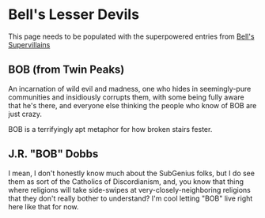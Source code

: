 # Bell's Lesser Devils

This page needs to be populated with the superpowered entries from [Bell's Supervillains][]

[Bell's Supervillains]: 46254d45-2575-4049-9cbe-10a66a46edbb.md

## BOB (from Twin Peaks)

An incarnation of wild evil and madness, one who hides in seemingly-pure communities and insidiously corrupts them, with some being fully aware that he's there, and everyone else thinking the people who know of BOB are just crazy.

BOB is a terrifyingly apt metaphor for how broken stairs fester.

## J.R. "BOB" Dobbs

I mean, I don't honestly know much about the SubGenius folks, but I do see them as sort of the Catholics of Discordianism, and, you know that thing where religions will take side-swipes at very-closely-neighboring religions that they don't really bother to understand? I'm cool letting "BOB" live right here like that for now.
